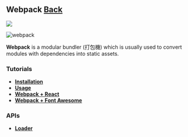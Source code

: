 ## Webpack [Back](./../Framework.md)

![](./what-is-webpack.png)

![webpack](https://aleen42.github.io/badges/src/webpack.svg)

**Webpack** is a modular bundler (打包機) which is usually used to convert modules with dependencies into static assets.

### Tutorials

- [**Installation**](./installation/installation.md)
- [**Usage**](./usage/usage.md)
- [**Webpack + React**](./webpack_and_react/webpack_and_react.md)
- [**Webpack + Font Awesome**](./webpack_and_fa/webpack_and_fa.md)

### APIs

- [**Loader**](./loader/loader.md)